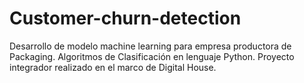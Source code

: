 # Customer-churn-detection
Desarrollo de modelo machine learning para empresa productora de Packaging. Algoritmos de Clasificación en lenguaje Python. Proyecto integrador realizado en el marco de Digital House.
